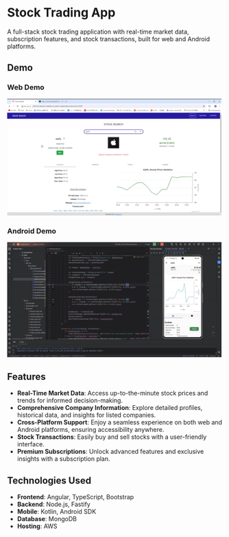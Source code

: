# Stock Trading App
A full-stack stock trading application with real-time market data, subscription features, and stock transactions, built for web and Android platforms.

## Demo

### Web Demo
<a href="https://drive.google.com/file/d/1FuBP9MAWP6lEbHyDbRujikZj5cPJbRm0/view?usp=drive_link" target="_blank">
  <img src="images/Web.jpg" alt="Web Demo" width="500">
</a>

### Android Demo
<a href="https://drive.google.com/file/d/1EFmTAK472GqSXwqWyU8VMoEMKUmb9vyI/view?usp=drive_link" target="_blank">
  <img src="images/Android.jpg" alt="Android Demo" width="500">
</a>

## Features
- **Real-Time Market Data**: Access up-to-the-minute stock prices and trends for informed decision-making.
- **Comprehensive Company Information**: Explore detailed profiles, historical data, and insights for listed companies.
- **Cross-Platform Support**: Enjoy a seamless experience on both web and Android platforms, ensuring accessibility anywhere.
- **Stock Transactions**: Easily buy and sell stocks with a user-friendly interface.
- **Premium Subscriptions**: Unlock advanced features and exclusive insights with a subscription plan.

  
## Technologies Used
- **Frontend**: Angular, TypeScript, Bootstrap
- **Backend**: Node.js, Fastify
- **Mobile**: Kotlin, Android SDK
- **Database**: MongoDB
- **Hosting**: AWS
